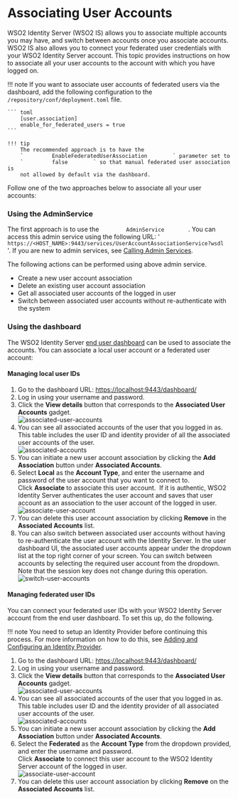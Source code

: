# Associating User Accounts

WSO2 Identity Server (WSO2 IS) allows you to associate multiple accounts
you may have, and switch between accounts once you associate accounts.
WSO2 IS also allows you to connect your federated user credentials with
your WSO2 Identity Server account. This topic provides instructions on
how to associate all your user accounts to the account with which you
have logged on.

!!! note
    If you want to associate user accounts of federated users via the
    dashboard, add the following configuration to the `/repository/conf/deployment.toml`
    file.
    
    ``` toml
        [user.association]
        enable_for_federated_users = true
    ```
    
    !!! tip
        The recommended approach is to have the
        `         EnableFederatedUserAssociation        ` parameter set to
        `         false        ` so that manual federated user association is
        not allowed by default via the dashboard.
        

  
Follow one of the two approaches below to associate all your user
accounts:

### Using the AdminService

The first approach is to use the `         AdminService        ` . You
can access this admin service using the following URL: '
`         https://<HOST_NAME>:9443/services/UserAccountAssociationService?wsdl        `
'. If you are new to admin services, see [Calling Admin
Services](../../using-wso2-identity-server/calling-admin-services).

The following actions can be performed using above admin service.

-   Create a new user account association
-   Delete an existing user account association
-   Get all associated user accounts of the logged in user
-   Switch between associated user accounts without re-authenticate with
    the system

### Using the dashboard

The WSO2 Identity Server [end user
dashboard](../../using-wso2-identity-server/using-the-end-user-dashboard) can be used to associate the
accounts. You can associate a local user account or a federated user
account:


#### Managing local user IDs

1.  Go to the dashboard URL: <https://localhost:9443/dashboard/>
2.  Log in using your username and password.
3.  Click the **View details** button that corresponds to the
    **Associated User Accounts** gadget.  
    ![associated-user-accounts](../../assets/img/using-wso2-identity-server/associated-user-accounts.png) 
4.  You can see all associated accounts of the user that you logged in
    as. This table includes the user ID and identity provider of all the
    associated user accounts of the user.  
    ![associated-accounts](../../assets/img/using-wso2-identity-server/associated-accounts.png) 
5.  You can initiate a new user account association by clicking the
    **Add Association** button under **Associated Accounts**.
6.  Select **Local** as the **Account Type**, and enter the username
    and password of the user account that you want to connect to.  
    Click **Associate** to associate this user account.  If it is
    authentic, WSO2 Identity Server authenticates the user account and
    saves that user account as an association to the user account of the
    logged in user.  
    ![associate-user-account](../../assets/img/using-wso2-identity-server/associate-user-account.png) 
7.  You can delete this user account association by clicking **Remove**
    in the **Associated Accounts** list.
8.  You can also switch between associated user accounts without having
    to re-authenticate the user account with the Identity Server. In the
    user dashboard UI, the associated user accounts appear under the
    dropdown list at the top right corner of your screen. You can switch
    between accounts by selecting the required user account from the
    dropdown. Note that the session key does not change during this
    operation.  
    ![switch-user-accounts](../../assets/img/using-wso2-identity-server/switch-user-accounts.png) 

#### Managing federated user IDs

You can connect your federated user IDs with your WSO2 Identity Server
account from the end user dashboard. To set this up, do the following.

!!! note
    You need to setup an Identity Provider before continuing this process.
    For more information on how to do this, see [Adding and Configuring an
    Identity Provider](../../using-wso2-identity-server/adding-and-configuring-an-identity-provider).
    

1.  Go to the dashboard URL: <https://localhost:9443/dashboard/>
2.  Log in using your username and password.
3.  Click the **View details** button that corresponds to the
    **Associated User Accounts** gadget.  
    ![associated-user-accounts](../../assets/img/using-wso2-identity-server/associated-user-accounts.png) 
4.  You can see all associated accounts of the user that you logged in
    as. This table includes user ID and the identity provider of all
    associated user accounts of the user.  
    ![associated-accounts](../../assets/img/using-wso2-identity-server/associated-accounts.png) 
5.  You can initiate a new user account association by clicking the
    **Add Association** button under **Associated Accounts**.
6.  Select the **Federated** as the **Account Type** from the dropdown
    provided, and enter the username and password.  
    Click **Associate** to connect this user account to the WSO2
    Identity Server account of the logged in user.  
    ![associate-user-account](../../assets/img/using-wso2-identity-server/associate-user-account.png) 
7.  You can delete this user account association by clicking **Remove**
    on the **Associated Accounts** list.
